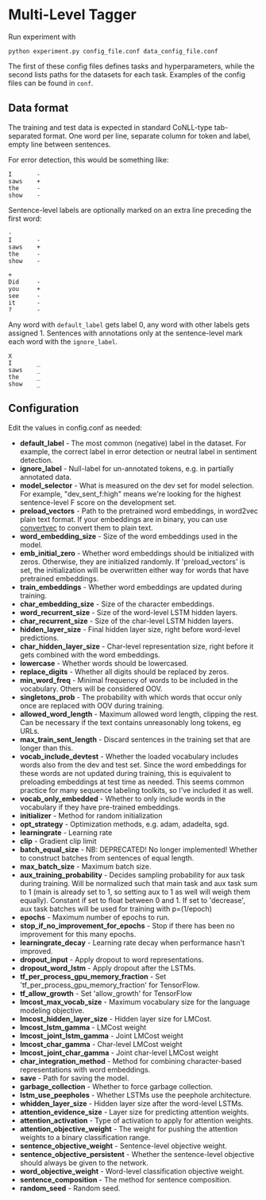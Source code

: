 Multi-Level Tagger
==============================

Run experiment with 

    python experiment.py config_file.conf data_config_file.conf

The first of these config files defines tasks and hyperparameters, while the
second lists paths for the datasets for each task.
Examples of the config files can be found in `conf`.



Data format
-------------------------

The training and test data is expected in standard CoNLL-type tab-separated format. One word per line, separate column for token and label, empty line between sentences.

For error detection, this would be something like:

    I       -
    saws    +
    the     -
    show    -
    
Sentence-level labels are optionally marked on an extra line preceding the first word:

    -
    I       -
    saws    +
    the     -
    show    -

    +
    Did     -
    you     +
    see     -
    it      -
    ?       -


Any word with `default_label` gets label 0, any word with other labels gets assigned 1.
Sentences with annotations only at the sentence-level mark each word with the `ignore_label`.

    X
    I       _
    saws    _
    the     _
    show    _


Configuration
-------------------------

Edit the values in config.conf as needed:

* **default_label** - The most common (negative) label in the dataset. For example, the correct label in error detection or neutral label in sentiment detection.
* **ignore_label** - Null-label for un-annotated tokens, e.g. in partially annotated data.
* **model_selector** - What is measured on the dev set for model selection. For example, "dev_sent_f:high" means we're looking for the highest sentence-level F score on the development set.
* **preload_vectors** - Path to the pretrained word embeddings, in word2vec plain text format. If your embeddings are in binary, you can use [convertvec](https://github.com/marekrei/convertvec) to convert them to plain text.
* **word_embedding_size** - Size of the word embeddings used in the model.
* **emb_initial_zero** - Whether word embeddings should be initialized with zeros. Otherwise, they are initialized randomly. If 'preload_vectors' is set, the initialization will be overwritten either way for words that have pretrained embeddings.
* **train_embeddings** - Whether word embeddings are updated during training.
* **char_embedding_size** - Size of the character embeddings.
* **word_recurrent_size** - Size of the word-level LSTM hidden layers.
* **char_recurrent_size** - Size of the char-level LSTM hidden layers.
* **hidden_layer_size** - Final hidden layer size, right before word-level predictions.
* **char_hidden_layer_size** - Char-level representation size, right before it gets combined with the word embeddings.
* **lowercase** - Whether words should be lowercased.
* **replace_digits** - Whether all digits should be replaced by zeros.
* **min_word_freq** - Minimal frequency of words to be included in the vocabulary. Others will be considered OOV.
* **singletons_prob** - The probability with which words that occur only once are replaced with OOV during training.
* **allowed_word_length** - Maximum allowed word length, clipping the rest. Can be necessary if the text contains unreasonably long tokens, eg URLs.
* **max_train_sent_length** - Discard sentences in the training set that are longer than this.
* **vocab_include_devtest** - Whether the loaded vocabulary includes words also from the dev and test set. Since the word embeddings for these words are not updated during training, this is equivalent to preloading embeddings at test time as needed. This seems common practice for many sequence labeling toolkits, so I've included it as well. 
* **vocab_only_embedded** - Whether to only include words in the vocabulary if they have pre-trained embeddings.
* **initializer** - Method for random initialization
* **opt_strategy** - Optimization methods, e.g. adam, adadelta, sgd.
* **learningrate** - Learning rate
* **clip** - Gradient clip limit
* **batch_equal_size** - NB: DEPRECATED! No longer implemented! Whether to construct batches from sentences of equal length.
* **max_batch_size** - Maximum batch size.
* **aux_training_probability** - Decides sampling probability for aux task during training. Will be normalized such that main task and aux task sum to 1 (main is already set to 1, so setting aux to 1 as well will weigh them equally). Constant if set to float between 0 and 1. If set to 'decrease', aux task batches will be used for training with p=(1/epoch)
* **epochs** - Maximum number of epochs to run.
* **stop_if_no_improvement_for_epochs** - Stop if there has been no improvement for this many epochs.
* **learningrate_decay** - Learning rate decay when performance hasn't improved.
* **dropout_input** - Apply dropout to word representations.
* **dropout_word_lstm** - Apply dropout after the LSTMs.
* **tf_per_process_gpu_memory_fraction** - Set 'tf_per_process_gpu_memory_fraction' for TensorFlow.
* **tf_allow_growth** - Set 'allow_growth' for TensorFlow
* **lmcost_max_vocab_size** - Maximum vocabulary size for the language modeling objective.
* **lmcost_hidden_layer_size** - Hidden layer size for LMCost.
* **lmcost_lstm_gamma** - LMCost weight
* **lmcost_joint_lstm_gamma** - Joint LMCost weight
* **lmcost_char_gamma** - Char-level LMCost weight
* **lmcost_joint_char_gamma** - Joint char-level LMCost weight
* **char_integration_method** - Method for combining character-based representations with word embeddings.
* **save** - Path for saving the model.
* **garbage_collection** - Whether to force garbage collection.
* **lstm_use_peepholes** - Whether LSTMs use the peephole architecture.
* **whidden_layer_size** - Hidden layer size after the word-level LSTMs.
* **attention_evidence_size** - Layer size for predicting attention weights.
* **attention_activation** - Type of activation to apply for attention weights.
* **attention_objective_weight** - The weight for pushing the attention weights to a binary classification range.
* **sentence_objective_weight** - Sentence-level objective weight.
* **sentence_objective_persistent** - Whether the sentence-level objective should always be given to the network.
* **word_objective_weight** - Word-level classification objective weight.
* **sentence_composition** - The method for sentence composition.
* **random_seed** - Random seed.
